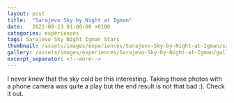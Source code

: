 ```yaml
---
layout: post
title:  "Sarajevo Sky by Night at Igman"
date:   2021-08-23 01:00:00 +0100
categories: experiences
tags: Sarajevo Sky Night Igman Stars
thumbnail: /assets/images/experiences/Sarajevo-Sky-by-Night-at-Igman/sarajevo-sky-by-night-igman-01.jpg
gallery: /assets/images/experiences/Sarajevo-Sky-by-Night-at-Igman/gallery
excerpt_separator: <!--more-->
---
```


I never knew that the sky cold be this interesting. Taking those photos with a phone camera was quite a play but the end result is not that bad :). Check it out.

